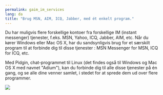 ```yaml
---
permalink: gaim_im_services
lang: da
title: "Brug MSN, AIM, ICQ, Jabber, med ét enkelt program."
---
```


Du har muligvis flere forskellige kontoer fra forskellige IM (instant messenger) tjenester, f.eks. 
MSN, Yahoo, ICQ, Jabber, AIM, etc. Når du kører Windows eller Mac OS X, 
har du sandsynligvis brug for et særskilt program til at forbinde dig til disse tjenester : MSN 
Messenger for MSN, ICQ for ICQ, etc.

Med Pidgin, chat-programmet til Linux (det findes også til Windows og Mac OS X med navnet "Adium"), kan du forbinde dig til alle disse tjenester på én gang, og se alle dine venner samlet, i stedet for at sprede dem ud over flere programmer.

<img src="Images/gaim_im_services.png" />

  
